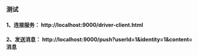 ### 测试

#### 1、连接服务： http://localhost:9000/driver-client.html

#### 2、发送消息： http://localhost:9000/push?userId=1&identity=1&content=消息